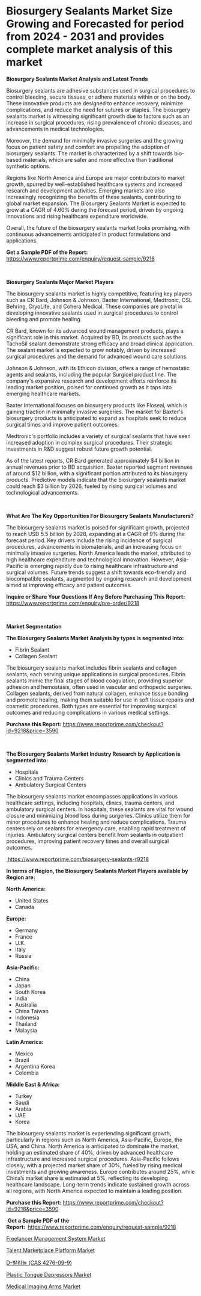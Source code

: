 <p><h1>Biosurgery Sealants Market Size Growing and Forecasted for period from 2024 - 2031 and provides complete market analysis of this market</h1></p><p><strong>Biosurgery Sealants Market Analysis and Latest Trends</strong></p>
<p><p>Biosurgery sealants are adhesive substances used in surgical procedures to control bleeding, secure tissues, or adhere materials within or on the body. These innovative products are designed to enhance recovery, minimize complications, and reduce the need for sutures or staples. The biosurgery sealants market is witnessing significant growth due to factors such as an increase in surgical procedures, rising prevalence of chronic diseases, and advancements in medical technologies. </p><p>Moreover, the demand for minimally invasive surgeries and the growing focus on patient safety and comfort are propelling the adoption of biosurgery sealants. The market is characterized by a shift towards bio-based materials, which are safer and more effective than traditional synthetic options. </p><p>Regions like North America and Europe are major contributors to market growth, spurred by well-established healthcare systems and increased research and development activities. Emerging markets are also increasingly recognizing the benefits of these sealants, contributing to global market expansion. The Biosurgery Sealants Market is expected to grow at a CAGR of 4.60% during the forecast period, driven by ongoing innovations and rising healthcare expenditure worldwide. </p><p>Overall, the future of the biosurgery sealants market looks promising, with continuous advancements anticipated in product formulations and applications.</p></p>
<p><strong>Get a Sample PDF of the Report:&nbsp;</strong> <a href="https://www.reportprime.com/enquiry/request-sample/9218">https://www.reportprime.com/enquiry/request-sample/9218</a></p>
<p>&nbsp;</p>
<p><strong>Biosurgery Sealants Major Market Players</strong></p>
<p><p>The biosurgery sealants market is highly competitive, featuring key players such as CR Bard, Johnson & Johnson, Baxter International, Medtronic, CSL Behring, CryoLife, and Cohera Medical. These companies are pivotal in developing innovative sealants used in surgical procedures to control bleeding and promote healing. </p><p>CR Bard, known for its advanced wound management products, plays a significant role in this market. Acquired by BD, its products such as the TachoSil sealant demonstrate strong efficacy and broad clinical application. The sealant market is expected to grow notably, driven by increased surgical procedures and the demand for advanced wound care solutions.</p><p>Johnson & Johnson, with its Ethicon division, offers a range of hemostatic agents and sealants, including the popular Surgicel product line. The company's expansive research and development efforts reinforce its leading market position, poised for continued growth as it taps into emerging healthcare markets.</p><p>Baxter International focuses on biosurgery products like Floseal, which is gaining traction in minimally invasive surgeries. The market for Baxter's biosurgery products is anticipated to expand as hospitals seek to reduce surgical times and improve patient outcomes.</p><p>Medtronic's portfolio includes a variety of surgical sealants that have seen increased adoption in complex surgical procedures. Their strategic investments in R&D suggest robust future growth potential.</p><p>As of the latest reports, CR Bard generated approximately $4 billion in annual revenues prior to BD acquisition. Baxter reported segment revenues of around $12 billion, with a significant portion attributed to its biosurgery products. Predictive models indicate that the biosurgery sealants market could reach $3 billion by 2026, fueled by rising surgical volumes and technological advancements.</p></p>
<p>&nbsp;</p>
<p><strong>What Are The Key Opportunities For Biosurgery Sealants Manufacturers?</strong></p>
<p><p>The biosurgery sealants market is poised for significant growth, projected to reach USD 5.5 billion by 2028, expanding at a CAGR of 9% during the forecast period. Key drivers include the rising incidence of surgical procedures, advancements in biomaterials, and an increasing focus on minimally invasive surgeries. North America leads the market, attributed to high healthcare expenditure and technological innovation. However, Asia-Pacific is emerging rapidly due to rising healthcare infrastructure and surgical volumes. Future trends suggest a shift towards eco-friendly and biocompatible sealants, augmented by ongoing research and development aimed at improving efficacy and patient outcomes.</p></p>
<p><strong>Inquire or Share Your Questions If Any Before Purchasing This Report:</strong> <a href="https://www.reportprime.com/enquiry/pre-order/9218">https://www.reportprime.com/enquiry/pre-order/9218</a></p>
<p>&nbsp;</p>
<p><strong>Market Segmentation</strong></p>
<p><strong>The Biosurgery Sealants Market Analysis by types is segmented into:</strong></p>
<p><ul><li>Fibrin Sealant</li><li>Collagen Sealant</li></ul></p>
<p><p>The biosurgery sealants market includes fibrin sealants and collagen sealants, each serving unique applications in surgical procedures. Fibrin sealants mimic the final stages of blood coagulation, providing superior adhesion and hemostasis, often used in vascular and orthopedic surgeries. Collagen sealants, derived from natural collagen, enhance tissue bonding and promote healing, making them suitable for use in soft tissue repairs and cosmetic procedures. Both types are essential for improving surgical outcomes and reducing complications in various medical settings.</p></p>
<p><strong>Purchase this Report:&nbsp;</strong><a href="https://www.reportprime.com/checkout?id=9218&price=3590">https://www.reportprime.com/checkout?id=9218&price=3590</a></p>
<p>&nbsp;</p>
<p><strong>The Biosurgery Sealants Market Industry Research by Application is segmented into:</strong></p>
<p><ul><li>Hospitals</li><li>Clinics and Trauma Centers</li><li>Ambulatory Surgical Centers</li></ul></p>
<p><p>The biosurgery sealants market encompasses applications in various healthcare settings, including hospitals, clinics, trauma centers, and ambulatory surgical centers. In hospitals, these sealants are vital for wound closure and minimizing blood loss during surgeries. Clinics utilize them for minor procedures to enhance healing and reduce complications. Trauma centers rely on sealants for emergency care, enabling rapid treatment of injuries. Ambulatory surgical centers benefit from sealants in outpatient procedures, improving patient recovery times and overall surgical outcomes.</p></p>
<p><a href="https://www.reportprime.com/biosurgery-sealants-r9218">&nbsp;https://www.reportprime.com/biosurgery-sealants-r9218</a></p>
<p><strong>In terms of Region, the Biosurgery Sealants Market Players available by Region are:</strong></p>
<p>
    <p> <strong> North America: </strong>
        <ul>
            <li>United States</li>
            <li>Canada</li>
        </ul>
        </p> 
    <p> <strong> Europe: </strong>
        <ul>
            <li>Germany</li>
            <li>France</li>
            <li>U.K.</li>
            <li>Italy</li>
            <li>Russia</li>
        </ul>
        </p> 
    <p> <strong> Asia-Pacific: </strong>
        <ul>
            <li>China</li>
            <li>Japan</li>
            <li>South Korea</li>
            <li>India</li>
            <li>Australia</li>
            <li>China Taiwan</li>
            <li>Indonesia</li>
            <li>Thailand</li>
            <li>Malaysia</li>
        </ul>
        </p> 
    <p> <strong> Latin America: </strong>
        <ul>
            <li>Mexico</li>
            <li>Brazil</li>
            <li>Argentina Korea</li>
            <li>Colombia</li>
        </ul>
        </p> 
    <p> <strong> Middle East & Africa: </strong>
        <ul>
            <li>Turkey</li>
            <li>Saudi</li>
            <li>Arabia</li>
            <li>UAE</li>
            <li>Korea</li>
        </ul>
    </p>
    </p>
<p><p>The biosurgery sealants market is experiencing significant growth, particularly in regions such as North America, Asia-Pacific, Europe, the USA, and China. North America is anticipated to dominate the market, holding an estimated share of 40%, driven by advanced healthcare infrastructure and increased surgical procedures. Asia-Pacific follows closely, with a projected market share of 30%, fueled by rising medical investments and growing awareness. Europe contributes around 25%, while China’s market share is estimated at 5%, reflecting its developing healthcare landscape. Long-term trends indicate sustained growth across all regions, with North America expected to maintain a leading position.</p></p>
<p><strong>Purchase this Report: </strong><a href="https://www.reportprime.com/checkout?id=9218&price=3590">https://www.reportprime.com/checkout?id=9218&price=3590</a></p>
<p>&nbsp;<strong>Get a Sample PDF of the Report:&nbsp;&nbsp;</strong><a href="https://www.reportprime.com/enquiry/request-sample/9218">https://www.reportprime.com/enquiry/request-sample/9218</a></p>
<p><strong></strong></p>
<p><p><a href="https://www.linkedin.com/pulse/freelancer-management-system-market-size-growing-cagr-91-report-9xcde?trackingId=FiVA7OvkT%2B6xtb6FU%2FKEtg%3D%3D">Freelancer Management System Market</a></p><p><a href="https://www.linkedin.com/pulse/comprehensive-look-product-type-cloud-basedon-premises-application-6bbhe?trackingId=MsH%2Fw3YzTFOTX7smFockMQ%3D%3D">Talent Marketplace Platform Market</a></p><p><a href="https://medium.com/@test11.4/%EA%B8%80%EB%A1%9C%EB%B2%8C-d-%EB%B0%9C%EB%A6%AC%EB%86%80-cas-4276-09-9-%EC%8B%9C%EC%9E%A5%EC%9D%98-%EB%AF%B8%EB%9E%98-%ED%8A%B8%EB%A0%8C%EB%93%9C-2024%EB%85%84%EB%B6%80%ED%84%B0-2031%EB%85%84%EA%B9%8C%EC%A7%80%EC%9D%98-%EC%8B%9C%EC%9E%A5-%ED%86%B5%EC%B0%B0%EB%A0%A5-%EB%B0%8F-%EB%B6%84%EC%84%9D-197%ED%8E%98%EC%9D%B4%EC%A7%80-bf6910aa3df6">D-발리놀 (CAS 4276-09-9)</a></p><p><a href="https://github.com/GRUBBSCHARLES/Market-Research-Report-List-1/blob/main/plastic-tongue-depressors-market.md">Plastic Tongue Depressors Market</a></p><p><a href="https://github.com/HaroldWalker405/Market-Research-Report-List-1/blob/main/medical-imaging-arms-market.md">Medical Imaging Arms Market</a></p></p>